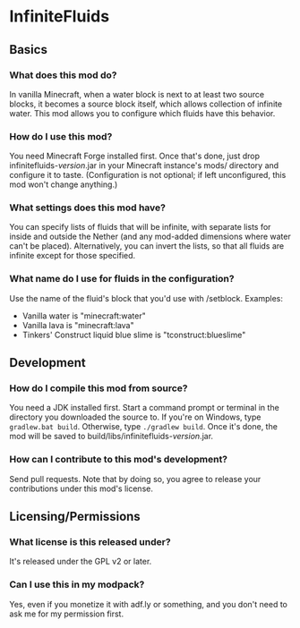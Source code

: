 # InfiniteFluids

## Basics

### What does this mod do?
In vanilla Minecraft, when a water block is next to at least two source blocks,
it becomes a source block itself, which allows collection of infinite water.
This mod allows you to configure which fluids have this behavior.

### How do I use this mod?
You need Minecraft Forge installed first. Once that's done, just drop
infinitefluids-*version*.jar in your Minecraft instance's mods/ directory and
configure it to taste. (Configuration is not optional; if left unconfigured,
this mod won't change anything.)

### What settings does this mod have?
You can specify lists of fluids that will be infinite, with separate lists for
inside and outside the Nether (and any mod-added dimensions where water can't
be placed). Alternatively, you can invert the lists, so that all fluids are
infinite except for those specified.

### What name do I use for fluids in the configuration?
Use the name of the fluid's block that you'd use with /setblock. Examples:
- Vanilla water is "minecraft:water"
- Vanilla lava is "minecraft:lava"
- Tinkers' Construct liquid blue slime is "tconstruct:blueslime"

## Development

### How do I compile this mod from source?
You need a JDK installed first. Start a command prompt or terminal in the
directory you downloaded the source to. If you're on Windows, type
`gradlew.bat build`. Otherwise, type `./gradlew build`. Once it's done, the mod
will be saved to build/libs/infinitefluids-*version*.jar.

### How can I contribute to this mod's development?
Send pull requests. Note that by doing so, you agree to release your
contributions under this mod's license.

## Licensing/Permissions

### What license is this released under?
It's released under the GPL v2 or later.

### Can I use this in my modpack?
Yes, even if you monetize it with adf.ly or something, and you don't need to
ask me for my permission first.
